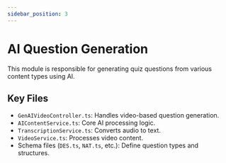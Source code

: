 ```yaml
---
sidebar_position: 3
---
```


# AI Question Generation

This module is responsible for generating quiz questions from various content types using AI.

## Key Files

*   `GenAIVideoController.ts`: Handles video-based question generation.
*   `AIContentService.ts`: Core AI processing logic.
*   `TranscriptionService.ts`: Converts audio to text.
*   `VideoService.ts`: Processes video content.
*   Schema files (`DES.ts`, `NAT.ts`, etc.): Define question types and structures.
